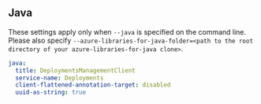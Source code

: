 ## Java

These settings apply only when `--java` is specified on the command line.
Please also specify `--azure-libraries-for-java-folder=<path to the root directory of your azure-libraries-for-java clone>`.

``` yaml $(java)
java:
  title: DeploymentsManagementClient
  service-name: Deployments
  client-flattened-annotation-target: disabled
  uuid-as-string: true
```
